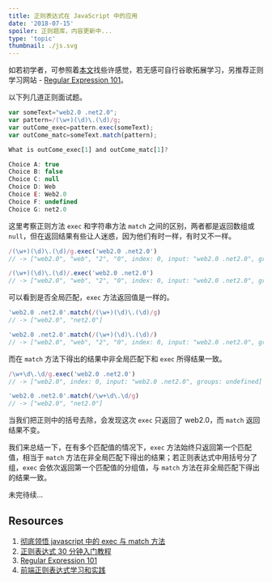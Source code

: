 ```yaml
---
title: 正则表达式在 JavaScript 中的应用
date: '2018-07-15'
spoiler: 正则题库，内容更新中...
type: 'topic'
thumbnail: ./js.svg
---
```


如若初学者，可参照着[本文](/regular-expression-in-javascript)找些许感觉，若无感可自行谷歌拓展学习，另推荐正则学习网站 - [Regular Expression 101](https://regex101.com/)。

以下列几道正则面试题。

```js
var someText="web2.0 .net2.0";
var pattern=/(\w+)(\d)\.(\d)/g;
var outCome_exec=pattern.exec(someText);
var outCome_matc=someText.match(pattern);

What is outCome_exec[1] and outCome_matc[1]? 

Choice A: true 
Choice B: false 
Choice C: null 
Choice D: Web 
Choice E: Web2.0 
Choice F: undefined
Choice G: net2.0
```

这里考察正则方法 `exec` 和字符串方法 `match` 之间的区别，两者都是返回数组或 `null`，但在返回结果有些让人迷惑，因为他们有时一样，有时又不一样。

```js
/(\w+)(\d)\.(\d)/g.exec('web2.0 .net2.0')
// -> ["web2.0", "web", "2", "0", index: 0, input: "web2.0 .net2.0", groups: undefined]

/(\w+)(\d)\.(\d)/.exec('web2.0 .net2.0')
// -> ["web2.0", "web", "2", "0", index: 0, input: "web2.0 .net2.0", groups: undefined]
```

可以看到是否全局匹配，`exec` 方法返回值是一样的。

```js
'web2.0 .net2.0'.match(/(\w+)(\d)\.(\d)/g)
// -> ["web2.0", "net2.0"]

'web2.0 .net2.0'.match(/(\w+)(\d)\.(\d)/)
// -> ["web2.0", "web", "2", "0", index: 0, input: "web2.0 .net2.0", groups: undefined]
```

而在 `match` 方法下得出的结果中非全局匹配下和 `exec` 所得结果一致。

```js
/\w+\d\.\d/g.exec('web2.0 .net2.0')
// -> ["web2.0", index: 0, input: "web2.0 .net2.0", groups: undefined]

'web2.0 .net2.0'.match(/\w+\d\.\d/g)
// -> ["web2.0", "net2.0"]
```

当我们把正则中的括号去除，会发现这次 `exec` 只返回了 web2.0，而 `match` 返回结果不变。

我们来总结一下，在有多个匹配值的情况下，`exec` 方法始终只返回第一个匹配值，相当于 `match` 方法在非全局匹配下得出的结果；若正则表达式中用括号分了组，`exec` 会依次返回第一个匹配值的分组值，与 `match` 方法在非全局匹配下得出的结果一致。

未完待续...

## Resources
1. [彻底领悟 javascript 中的 exec 与 match 方法](https://www.cnblogs.com/xiehuiqi220/archive/2008/12/01/1327487.html)
2. [正则表达式 30 分钟入门教程](http://www.runoob.com/w3cnote/regular-expression-30-minutes-tutorial.html)
3. [Regular Expression 101](https://regex101.com/)
4. [前端正则表达式学习和实践](https://juejin.im/post/5c6d18e56fb9a04a0a5fc4bf)

